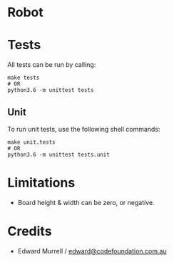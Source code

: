 # Robot

# Tests
All tests can be run by calling:
```
make tests
# OR
python3.6 -m unittest tests
```


## Unit
To run unit tests, use the following shell commands:
```
make unit.tests
# OR
python3.6 -m unittest tests.unit
```

# Limitations
- Board height & width can be zero, or negative.


# Credits
- Edward Murrell / edward@codefoundation.com.au
